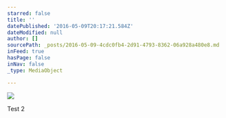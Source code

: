 ```yaml
---
starred: false
title: ''
datePublished: '2016-05-09T20:17:21.584Z'
dateModified: null
author: []
sourcePath: _posts/2016-05-09-4cdc0fb4-2d91-4793-8362-06a928a480e8.md
inFeed: true
hasPage: false
inNav: false
_type: MediaObject

---
```

![](https://the-grid-user-content.s3-us-west-2.amazonaws.com/5e9e9fff-0e31-4ee3-bc64-410bb055fa6d.jpg)

Test 2